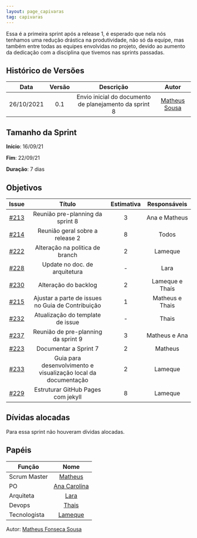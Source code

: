 ```yaml
---
layout: page_capivaras
tag: capivaras
---
```


Essa é a primeira sprint após a release 1, é esperado que nela nós tenhamos uma redução drástica na produtividade, não só da equipe, mas também entre todas as equipes envolvidas no projeto, devido ao aumento da dedicação com a disciplina que tivemos nas sprints passadas.

## Histórico de Versões


| Data       | Versão | Descrição                      | Autor             |
| :--------: | :----: | :----------:                   | :---------------: |
| 26/10/2021 |    0.1   | Envio inicial do documento de planejamento da sprint 8 | [Matheus Sousa](https://github.com/gatotabaco)|

## Tamanho da Sprint

**Início**: 16/09/21

**Fim**: 22/09/21

**Duração**: 7 dias

## Objetivos

| Issue |            Título            | Estimativa|        Responsáveis         | 
|:-----:|:----------------------------:|:---------:|:---------------------------:|
| [#213](https://github.com/fga-eps-mds/2021.1-AlligaBot/issues/213) | Reunião pre-planning da sprint 8 | 3 | Ana e Matheus |
| [#214](https://github.com/fga-eps-mds/2021.1-AlligaBot/issues/214) | Reunião geral sobre a release 2 | 8 | Todos |
| [#222](https://github.com/fga-eps-mds/2021.1-AlligaBot/issues/222) | Alteração na politica de branch  | 2 | Lameque |
| [#228](https://github.com/fga-eps-mds/2021.1-AlligaBot/issues/228) | Update no doc. de arquitetura | - | Lara |
| [#230](https://github.com/fga-eps-mds/2021.1-AlligaBot/issues/230) | Alteração do backlog | 2 | Lameque e Thaís |
| [#215](https://github.com/fga-eps-mds/2021.1-AlligaBot/issues/215) | Ajustar a parte de issues no Guia de Contribuição | 1 | Matheus e Thais |
| [#232](https://github.com/fga-eps-mds/2021.1-AlligaBot/issues/232) | Atualização do template de issue | - | Thais |
| [#237](https://github.com/fga-eps-mds/2021.1-AlligaBot/issues/237) | Reunião de pre-planning da sprint 9 | 3 | Matheus e Ana |
| [#223](https://github.com/fga-eps-mds/2021.1-AlligaBot/issues/223) | Documentar a Sprint 7 | 2 | Matheus |
| [#233](https://github.com/fga-eps-mds/2021.1-AlligaBot/issues/233) | Guia para desenvolvimento e visualização local da documentação | 2 | Lameque |
| [#229](https://github.com/fga-eps-mds/2021.1-AlligaBot/issues/229) | Estruturar GitHub Pages com jekyll  | 8 | Lameque |

## Dívidas alocadas

Para essa sprint não houveram dívidas alocadas.

## Papéis

|      Função      |            Nome            |
|------------------|:--------------------------:|
| Scrum Master | [Matheus](https://github.com/gatotabaco) |
| PO | [Ana Carolina](https://github.com/AnaCarolinaRodriguesLeite) |
| Arquiteta | [Lara](https://github.com/gatotabaco) |
| Devops | [Thais](https://github.com/thais-ra) |
| Tecnologista | [Lameque](https://github.com/LamequeFernandes) |

Autor: [Matheus Fonseca Sousa](https://github.com/gatotabaco)


